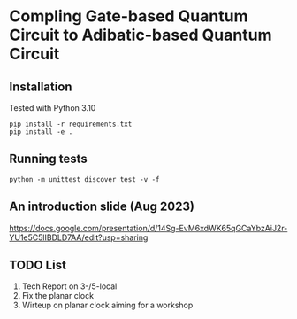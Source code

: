 # Compling Gate-based Quantum Circuit to Adibatic-based Quantum Circuit

## Installation

Tested with Python 3.10
```
pip install -r requirements.txt
pip install -e .
```

## Running tests
```
python -m unittest discover test -v -f
```

## An introduction slide (Aug 2023)

https://docs.google.com/presentation/d/14Sg-EvM6xdWK65qGCaYbzAiJ2r-YU1e5C5lIBDLD7AA/edit?usp=sharing


## TODO List
1. Tech Report on 3-/5-local
2. Fix the planar clock
3. Wirteup on planar clock aiming for a workshop